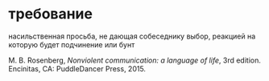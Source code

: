 # требование
насильственная просьба, не дающая собеседнику выбор, реакцией на которую будет подчинение или бунт

M. B. Rosenberg, _Nonviolent communication: a language of life_, 3rd edition. Encinitas, CA: PuddleDancer Press, 2015.